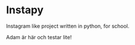 Instapy
=======

Instagram like project written in python, for school.

Adam är här och testar lite!